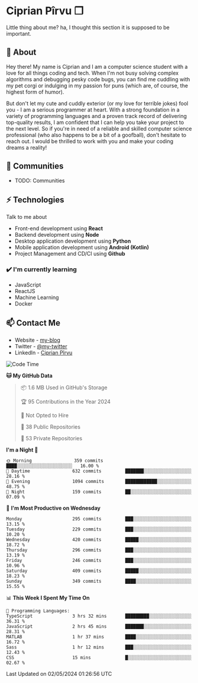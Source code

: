 # Ciprian Pîrvu ❐

Little thing about me? ha, I thought this section it is supposed to be important.

## 🧐 About

Hey there! My name is Ciprian and I am a computer science student with a love for all things coding and tech. When I'm not busy solving complex algorithms and debugging pesky code bugs, you can find me cuddling with my pet corgi or indulging in my passion for puns (which are, of course, the highest form of humor).

But don't let my cute and cuddly exterior (or my love for terrible jokes) fool you - I am a serious programmer at heart. With a strong foundation in a variety of programming languages and a proven track record of delivering top-quality results, I am confident that I can help you take your project to the next level. So if you're in need of a reliable and skilled computer science professional (who also happens to be a bit of a goofball), don't hesitate to reach out. I would be thrilled to work with you and make your coding dreams a reality!

## 👯 Communities

-   TODO: Communities

## ⚡ Technologies

Talk to me about

-   Front-end development using **React**
-   Backend development using **Node**
-   Desktop application development using **Python**
-   Mobile application development using **Android (Kotlin)**
-   Project Management and CD/CI using **Github**

### ✔️ I'm currently learning

-   JavaScript
-   ReactJS
-   Machine Learning
-   Docker

## 📫 Contact Me

-   Website - [my-blog]()
-   Twitter - [@my-twitter]()
-   LinkedIn - [Ciprian Pîrvu](https://www.linkedin.com/in/p%C3%AErvu-ciprian-cristian-4415991b1/)

<!--START_SECTION:waka-->
![Code Time](http://img.shields.io/badge/Code%20Time-2%2C013%20hrs%2020%20mins-blue)

**🐱 My GitHub Data** 

> 📦 1.6 MB Used in GitHub's Storage 
 > 
> 🏆 95 Contributions in the Year 2024
 > 
> 🚫 Not Opted to Hire
 > 
> 📜 38 Public Repositories 
 > 
> 🔑 53 Private Repositories 
 > 
**I'm a Night 🦉** 

```text
🌞 Morning                359 commits         ████░░░░░░░░░░░░░░░░░░░░░   16.00 % 
🌆 Daytime                632 commits         ███████░░░░░░░░░░░░░░░░░░   28.16 % 
🌃 Evening                1094 commits        ████████████░░░░░░░░░░░░░   48.75 % 
🌙 Night                  159 commits         ██░░░░░░░░░░░░░░░░░░░░░░░   07.09 % 
```
📅 **I'm Most Productive on Wednesday** 

```text
Monday                   295 commits         ███░░░░░░░░░░░░░░░░░░░░░░   13.15 % 
Tuesday                  229 commits         ███░░░░░░░░░░░░░░░░░░░░░░   10.20 % 
Wednesday                420 commits         █████░░░░░░░░░░░░░░░░░░░░   18.72 % 
Thursday                 296 commits         ███░░░░░░░░░░░░░░░░░░░░░░   13.19 % 
Friday                   246 commits         ███░░░░░░░░░░░░░░░░░░░░░░   10.96 % 
Saturday                 409 commits         █████░░░░░░░░░░░░░░░░░░░░   18.23 % 
Sunday                   349 commits         ████░░░░░░░░░░░░░░░░░░░░░   15.55 % 
```


📊 **This Week I Spent My Time On** 

```text
💬 Programming Languages: 
TypeScript               3 hrs 32 mins       █████████░░░░░░░░░░░░░░░░   36.31 % 
JavaScript               2 hrs 45 mins       ███████░░░░░░░░░░░░░░░░░░   28.31 % 
MATLAB                   1 hr 37 mins        ████░░░░░░░░░░░░░░░░░░░░░   16.72 % 
Sass                     1 hr 12 mins        ███░░░░░░░░░░░░░░░░░░░░░░   12.43 % 
CSS                      15 mins             █░░░░░░░░░░░░░░░░░░░░░░░░   02.67 % 
```


 Last Updated on 02/05/2024 01:26:56 UTC
<!--END_SECTION:waka-->
